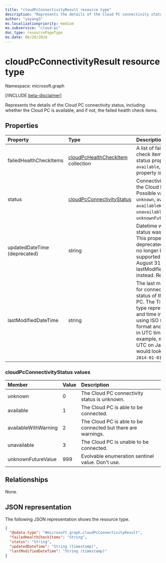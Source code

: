 ```yaml
---
title: "cloudPcConnectivityResult resource type"
description: "Represents the details of the Cloud PC connectivity status."
author: "yayang3"
ms.localizationpriority: medium
ms.subservice: "cloud-pc"
doc_type: resourcePageType
ms.date: 06/20/2024
---
```


# cloudPcConnectivityResult resource type

Namespace: microsoft.graph

[!INCLUDE [beta-disclaimer](../../includes/beta-disclaimer.md)]

Represents the details of the Cloud PC connectivity status, including whether the Cloud PC is available, and if not, the failed health check items.

## Properties
|Property|Type|Description|
|:---|:---|:---|
|failedHealthCheckItems|[cloudPcHealthCheckItem](../resources/cloudpchealthcheckitem.md) collection|A list of failed health check items. If the status property is `available`, this property is empty.|
|status|[cloudPcConnectivityStatus](#cloudpcconnectivitystatus-values)|Connectivity status of the Cloud PC. Possible values are: `unknown`, `available`, `availableWithWarning`, `unavailable`, and `unknownFutureValue`.|
|updatedDateTime (deprecated)|string|Datetime when the status was updated. This property is deprecated and will no longer be supported effective August 31, 2024. Use lastModifiedDateTime instead. Read-Only.|
|lastModifiedDateTime|string|The last modified time for connectivity status of the Cloud PC. The Timestamp type represents date and time information using ISO 8601 format and is always in UTC time. For example, midnight UTC on Jan 1, 2014 would look like this: `2014-01-01T00:00:00Z`. |

### cloudPcConnectivityStatus values

|Member|Value|Description|
|:---|:---|:---|
|unknown|0|The Cloud PC connectivity status is unknown.|
|available|1|The Cloud PC is able to be connected.|
|availableWithWarning|2|The Cloud PC is able to be connected but there are warnings.|
|unavailable|3|The Cloud PC is unable to be connected.|
|unknownFutureValue|999|Evolvable enumeration sentinel value. Don't use.|

## Relationships
None.

## JSON representation
The following JSON representation shows the resource type.
<!-- {
  "blockType": "resource",
  "@odata.type": "microsoft.graph.cloudPcConnectivityResult"
}
-->
``` json
{
  "@odata.type": "#microsoft.graph.cloudPcConnectivityResult",
  "failedHealthCheckItems": "String",
  "status": "String",
  "updatedDateTime": "String (timestamp)",
  "lastModifiedDateTime": "String (timestamp)"
}
```

